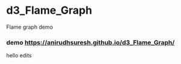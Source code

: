 # d3_Flame_Graph

Flame graph demo

### demo https://anirudhsuresh.github.io/d3_Flame_Graph/


hello edits 
